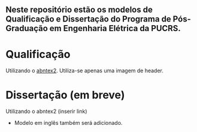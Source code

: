 ## Neste repositório estão os modelos de Qualificação e Dissertação do Programa de Pós-Graduação em Engenharia Elétrica da PUCRS.

# Qualificação
Utilizando o [abntex2](https://github.com/abntex/abntex2). Utiliza-se apenas uma imagem de header. 

# Dissertação (em breve)
Utilizando o abntex2 (inserir link)

- Modelo em inglês também será adicionado.
